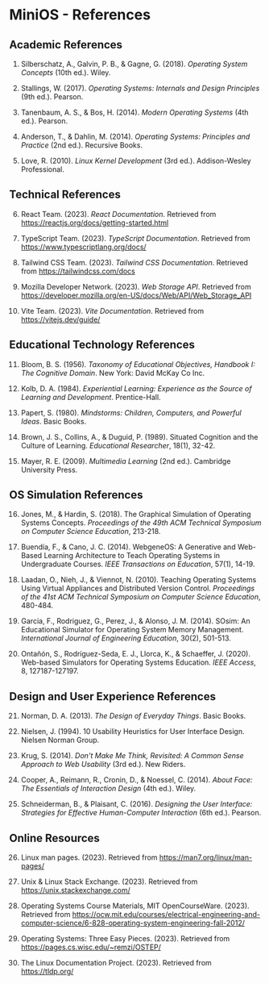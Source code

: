 
# MiniOS - References

## Academic References

1. Silberschatz, A., Galvin, P. B., & Gagne, G. (2018). *Operating System Concepts* (10th ed.). Wiley.

2. Stallings, W. (2017). *Operating Systems: Internals and Design Principles* (9th ed.). Pearson.

3. Tanenbaum, A. S., & Bos, H. (2014). *Modern Operating Systems* (4th ed.). Pearson.

4. Anderson, T., & Dahlin, M. (2014). *Operating Systems: Principles and Practice* (2nd ed.). Recursive Books.

5. Love, R. (2010). *Linux Kernel Development* (3rd ed.). Addison-Wesley Professional.

## Technical References

6. React Team. (2023). *React Documentation*. Retrieved from https://reactjs.org/docs/getting-started.html

7. TypeScript Team. (2023). *TypeScript Documentation*. Retrieved from https://www.typescriptlang.org/docs/

8. Tailwind CSS Team. (2023). *Tailwind CSS Documentation*. Retrieved from https://tailwindcss.com/docs

9. Mozilla Developer Network. (2023). *Web Storage API*. Retrieved from https://developer.mozilla.org/en-US/docs/Web/API/Web_Storage_API

10. Vite Team. (2023). *Vite Documentation*. Retrieved from https://vitejs.dev/guide/

## Educational Technology References

11. Bloom, B. S. (1956). *Taxonomy of Educational Objectives, Handbook I: The Cognitive Domain*. New York: David McKay Co Inc.

12. Kolb, D. A. (1984). *Experiential Learning: Experience as the Source of Learning and Development*. Prentice-Hall.

13. Papert, S. (1980). *Mindstorms: Children, Computers, and Powerful Ideas*. Basic Books.

14. Brown, J. S., Collins, A., & Duguid, P. (1989). Situated Cognition and the Culture of Learning. *Educational Researcher*, 18(1), 32-42.

15. Mayer, R. E. (2009). *Multimedia Learning* (2nd ed.). Cambridge University Press.

## OS Simulation References

16. Jones, M., & Hardin, S. (2018). The Graphical Simulation of Operating Systems Concepts. *Proceedings of the 49th ACM Technical Symposium on Computer Science Education*, 213-218.

17. Buendía, F., & Cano, J. C. (2014). WebgeneOS: A Generative and Web-Based Learning Architecture to Teach Operating Systems in Undergraduate Courses. *IEEE Transactions on Education*, 57(1), 14-19.

18. Laadan, O., Nieh, J., & Viennot, N. (2010). Teaching Operating Systems Using Virtual Appliances and Distributed Version Control. *Proceedings of the 41st ACM Technical Symposium on Computer Science Education*, 480-484.

19. Garcia, F., Rodriguez, G., Perez, J., & Alonso, J. M. (2014). SOsim: An Educational Simulator for Operating System Memory Management. *International Journal of Engineering Education*, 30(2), 501-513.

20. Ontañón, S., Rodríguez-Seda, E. J., Llorca, K., & Schaeffer, J. (2020). Web-based Simulators for Operating Systems Education. *IEEE Access*, 8, 127187-127197.

## Design and User Experience References

21. Norman, D. A. (2013). *The Design of Everyday Things*. Basic Books.

22. Nielsen, J. (1994). 10 Usability Heuristics for User Interface Design. Nielsen Norman Group.

23. Krug, S. (2014). *Don't Make Me Think, Revisited: A Common Sense Approach to Web Usability* (3rd ed.). New Riders.

24. Cooper, A., Reimann, R., Cronin, D., & Noessel, C. (2014). *About Face: The Essentials of Interaction Design* (4th ed.). Wiley.

25. Schneiderman, B., & Plaisant, C. (2016). *Designing the User Interface: Strategies for Effective Human-Computer Interaction* (6th ed.). Pearson.

## Online Resources

26. Linux man pages. (2023). Retrieved from https://man7.org/linux/man-pages/

27. Unix & Linux Stack Exchange. (2023). Retrieved from https://unix.stackexchange.com/

28. Operating Systems Course Materials, MIT OpenCourseWare. (2023). Retrieved from https://ocw.mit.edu/courses/electrical-engineering-and-computer-science/6-828-operating-system-engineering-fall-2012/

29. Operating Systems: Three Easy Pieces. (2023). Retrieved from https://pages.cs.wisc.edu/~remzi/OSTEP/

30. The Linux Documentation Project. (2023). Retrieved from https://tldp.org/
